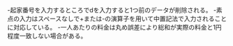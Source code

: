 -起家番号を入力するところでdを入力すると1つ前のデータが削除される。
-素点の入力はスペースなしで+または-の演算子を用いて中置記法で入力されることに対応している。
-一人あたりの料金は丸め誤差により総和が実際の料金と1円程度一致しない場合がある。
